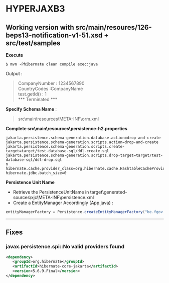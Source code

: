# HYPERJAXB3 

## Working version with src/main/resoures/126-beps13-notification-v1-51.xsd + src/test/samples  
**Execute**  

`$ mvn -Phibernate clean compile exec:java`  

Output :  
>CompanyNumber : 1234567890  
>CountryCodes :CompanyName  
>test.getId() : 1  
>*** Terminated ***  


**Specify Schema Name** :  
>src\main\resources\META-INF\orm.xml

**Complete src\main\resources\persistence-h2.properties**

```
jakarta.persistence.schema-generation.database.action=drop-and-create
jakarta.persistence.schema-generation.scripts.action=drop-and-create
jakarta.persistence.schema-generation.scripts.create-target=target/test-database-sql/ddl-create.sql
jakarta.persistence.schema-generation.scripts.drop-target=target/test-database-sql/ddl-drop.sql
n
hibernate.cache.provider_class=org.hibernate.cache.HashtableCacheProvider
hibernate.jdbc.batch_size=0
```
**Persistence Unit Name**
- Retrieve the PersistenceUnitName in target\generated-sources\xjc\META-INF\persistence.xml  
- Create a EntityManager Accordingly (App.java) :    
```java
entityManagerFactory = Persistence.createEntityManagerFactory("be.fgov.minfin.beps13.notification.v1:oecd.ties.isocbctypes.v1", persistenceProperties);
```




---

## Fixes

### javax.persistence.spi::No valid providers found

```xml
<dependency>
   <groupId>org.hibernate</groupId>
   <artifactId>hibernate-core-jakarta</artifactId>
   <version>5.6.9.Final</version>
</dependency>
```
